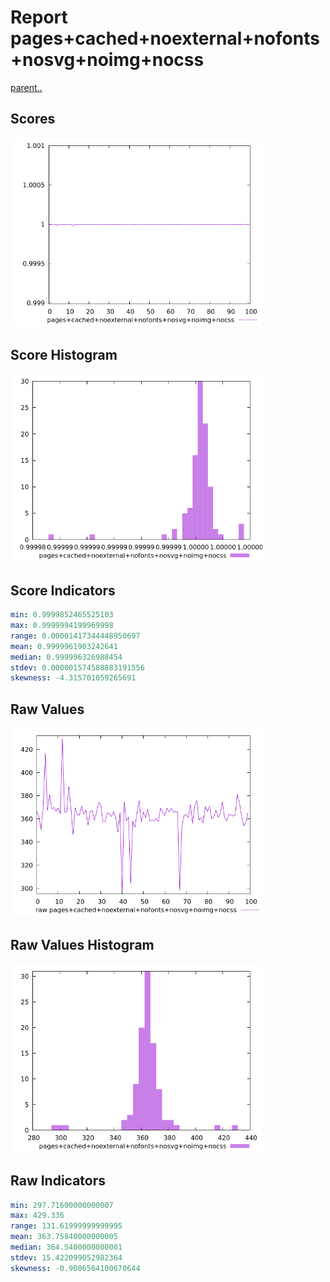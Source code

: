 # Report pages+cached+noexternal+nofonts+nosvg+noimg+nocss

[parent..](./..)  


## Scores

![score](./score.png)  

## Score Histogram

![hist](./hist.png)  

## Score Indicators

```yaml
min: 0.9999852465525103
max: 0.9999994199969998
range: 0.00001417344448950697
mean: 0.9999961903242641
median: 0.999996326988454
stdev: 0.000001574508883191556
skewness: -4.315701059265691

```

## Raw Values

![raw](./raw.png)  

## Raw Values Histogram

![raw hist](./raw_hist.png)  

## Raw Indicators

```yaml
min: 297.71600000000007
max: 429.336
range: 131.61999999999995
mean: 363.75840000000005
median: 364.5400000000001
stdev: 15.422099052982364
skewness: -0.9006564100670644

```

<style>
  img {
    max-width: 80%;
  }
</style>
      

